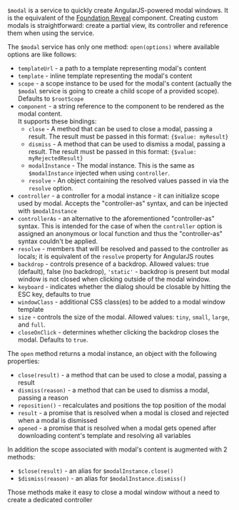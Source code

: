 `$modal` is a service to quickly create AngularJS-powered modal windows. It is the equivalent of the [Foundation Reveal](http://foundation.zurb.com/docs/components/reveal.html) component.
Creating custom modals is straightforward: create a partial view, its controller and reference them when using the service.

The `$modal` service has only one method: `open(options)` where available options are like follows:

* `templateUrl` - a path to a template representing modal's content
* `template` - inline template representing the modal's content
* `scope` - a scope instance to be used for the modal's content (actually the `$modal` service is going to create a child scope of a provided scope). Defaults to `$rootScope`
* `component` - a string reference to the component to be rendered as the modal content.  
It supports these bindings:
  * `close` - A method that can be used to close a modal, passing a result.  The result must be passed in this format: ` {$value: myResult} `
  * `dismiss` - A method that can be used to dismiss a modal, passing a result. The result must be passed in this format: ` {$value: myRejectedResult} `
  * `modalInstance` - The modal instance.   This is the same as `$modalInstance` injected when using `controller`.
  * `resolve` - An object containing the resolved values passed in via the `resolve` option.
* `controller` - a controller for a modal instance - it can initialize scope used by modal. Accepts the "controller-as" syntax, and can be injected with `$modalInstance`
* `controllerAs` - an alternative to the aforementioned "controller-as" syntax. This is intended for the case of when the `controller` option is assigned an anonymous or local function and thus the "controller-as" syntax couldn't be applied.
* `resolve` - members that will be resolved and passed to the controller as locals; it is equivalent of the `resolve` property for AngularJS routes
* `backdrop` - controls presence of a backdrop. Allowed values: true (default), false (no backdrop), `'static'` - backdrop is present but modal window is not closed when clicking outside of the modal window.
* `keyboard` - indicates whether the dialog should be closable by hitting the ESC key, defaults to true
* `windowClass` - additional CSS class(es) to be added to a modal window template
* `size` - controls the size of the modal. Allowed values: `tiny`, `small`, `large`, and `full`.
* `closeOnClick` - determines whether clicking the backdrop closes the modal. Defaults to `true`.

The `open` method returns a modal instance, an object with the following properties:

* `close(result)` - a method that can be used to close a modal, passing a result
* `dismiss(reason)` - a method that can be used to dismiss a modal, passing a reason
* `reposition()` - recalculates and positions the top position of the modal
* `result` - a promise that is resolved when a modal is closed and rejected when a modal is dismissed
* `opened` - a promise that is resolved when a modal gets opened after downloading content's template and resolving all variables

In addition the scope associated with modal's content is augmented with 2 methods:

* `$close(result)` - an alias for `$modalInstance.close()`
* `$dismiss(reason)` - an alias for `$modalInstance.dismiss()`

Those methods make it easy to close a modal window without a need to create a dedicated controller
